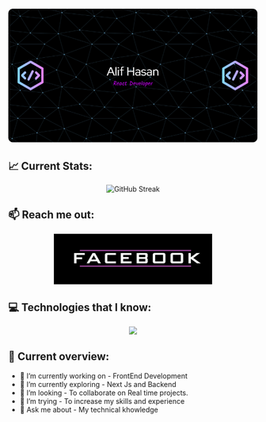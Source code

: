 <p align="center">
  <img src="https://raw.githubusercontent.com/alif0013/alif0013/main/github-header-image.png" alt="alt text">
</p>


## 📈 Current Stats:
<p align="center">
  <img src="https://github-readme-streak-stats.herokuapp.com?user=alif0013&theme=blue-navy" alt="GitHub Streak">  
</p>

## 📫 Reach me out:
<p align="center">
  <img src="https://raw.githubusercontent.com/alif0013/alif0013/main/panel-27371242-image-5834d003-27eb-470f-9c0c-d76faa60b48f.png">
</p>

## 💻 Technologies that I know:
<p align="center">
  <a href="https://skillicons.dev">
    <img src="https://skillicons.dev/icons?i=html,css,js,react,tailwind,materialui,firebase,express,nodejs,mongodb&perline=5" />
  </a>
</p>

## 👀 Current overview:

- 🔭 I’m currently working on - FrontEnd Development
- 🌱 I’m currently exploring - Next Js and Backend
- 👯 I’m looking - To collaborate on Real time projects.
- 🤔 I’m trying - To increase my skills and experience
- 💬 Ask me about - My technical khowledge



